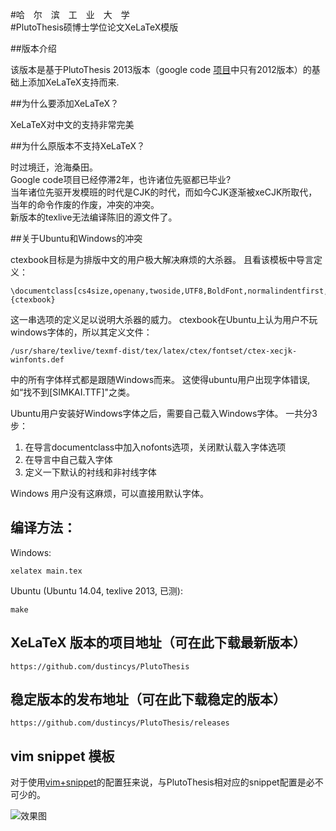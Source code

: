 #哈　尔　滨　工　业　大　学  
#PlutoThesis硕博士学位论文XeLaTeX模版

##版本介绍

该版本是基于PlutoThesis 2013版本（google code [项目](https://code.google.com/p/plutothesis/downloads/lis://code.google.com/p/plutothesis/downloads/list)中只有2012版本）的基础上添加XeLaTeX支持而来.

##为什么要添加XeLaTeX？

XeLaTeX对中文的支持非常完美

##为什么原版本不支持XeLaTeX？

时过境迁，沧海桑田。  
Google code项目已经停滞2年，也许诸位先驱都已毕业?  
当年诸位先驱开发模班的时代是CJK的时代，而如今CJK逐渐被xeCJK所取代， 当年的命令作废的作废，冲突的冲突。  
新版本的texlive无法编译陈旧的源文件了。

##关于Ubuntu和Windows的冲突

ctexbook目标是为排版中文的用户极大解决麻烦的大杀器。
且看该模板中导言定义：

	\documentclass[cs4size,openany,twoside,UTF8,BoldFont,normalindentfirst,SlantFont,nofonts]{ctexbook}

这一串选项的定义足以说明大杀器的威力。
ctexbook在Ubuntu上认为用户不玩windows字体的，所以其定义文件：

	/usr/share/texlive/texmf-dist/tex/latex/ctex/fontset/ctex-xecjk-winfonts.def

中的所有字体样式都是跟随Windows而来。
这使得ubuntu用户出现字体错误, 如“找不到[SIMKAI.TTF]"之类。

Ubuntu用户安装好Windows字体之后，需要自己载入Windows字体。
一共分3步：

1.	在导言documentclass中加入nofonts选项，关闭默认载入字体选项
2.	在导言中自己载入字体
3.	定义一下默认的衬线和非衬线字体

Windows 用户没有这麻烦，可以直接用默认字体。

## 编译方法：

Windows:

	xelatex main.tex

Ubuntu (Ubuntu 14.04, texlive 2013, 已测):

	make

## XeLaTeX 版本的项目地址（可在此下载最新版本）

	https://github.com/dustincys/PlutoThesis

## 稳定版本的发布地址（可在此下载稳定的版本）

	https://github.com/dustincys/PlutoThesis/releases

## vim snippet 模板

对于使用[vim+snippet](https://github.com/SirVer/ultisnips#ultisnips)的配置狂来说，与PlutoThesis相对应的snippet配置是必不可少的。


![ 效果图 ](https://2s66lw.bl3301.livefilestore.com/y2psZG7m5GMY0uemKTQ9sPWn_MKHduzpYd7tA33nosdPshlKq6HR4YdJITnfnB4kOeL5RYgtDN3k7YRShY4IPz2sllOkh1NGjKx6iHL_niBn82tOqLj8ZDh8o3Z8MovzT7FOGw56cLZEXWrUsPnmxa4rQ/optimised10.gif " 效果图 ")
